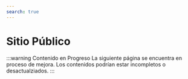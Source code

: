 ```yaml
---
search: true
---
```


# Sitio Público

:::warning Contenido en Progreso
La siguiente página se encuentra en proceso de mejora. Los contenidos podrían estar incompletos o desactualziados.
:::


